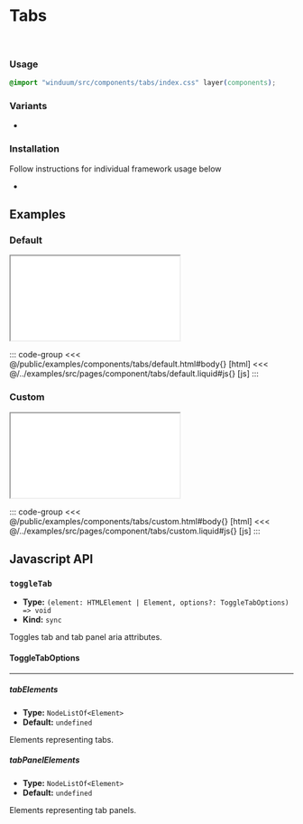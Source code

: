 # Tabs
<br>
<ViewSourceGh href="https://github.com/winduum/winduum/blob/main/src/components/tabs" />

### Usage

```css
@import "winduum/src/components/tabs/index.css" layer(components);
```

### Variants
* <LinkGh name="default" path="components/tabs" />

### Installation
Follow instructions for individual framework usage below

* <LinkGh name="winduum" url="https://github.com/winduum/winduum/blob/main/src/components/tabs" />

## Examples

### Default

<iframe onload="this.style.visibility = 'visible';" src="/examples/components/tabs/default.html"></iframe>

::: code-group
<<< @/public/examples/components/tabs/default.html#body{} [html]
<<< @/../examples/src/pages/component/tabs/default.liquid#js{} [js]
:::

### Custom

<iframe onload="this.style.visibility = 'visible';" src="/examples/components/tabs/custom.html"></iframe>

::: code-group
<<< @/public/examples/components/tabs/custom.html#body{} [html]
<<< @/../examples/src/pages/component/tabs/custom.liquid#js{} [js]
:::

## Javascript API

### `toggleTab`

* **Type:** `(element: HTMLElement | Element, options?: ToggleTabOptions) => void`
* **Kind:** `sync`

Toggles tab and tab panel aria attributes.

#### ToggleTabOptions

---

##### tabElements

* **Type:** `NodeListOf<Element>`
* **Default:** `undefined`

Elements representing tabs.

##### tabPanelElements

* **Type:** `NodeListOf<Element>`
* **Default:** `undefined`

Elements representing tab panels.
